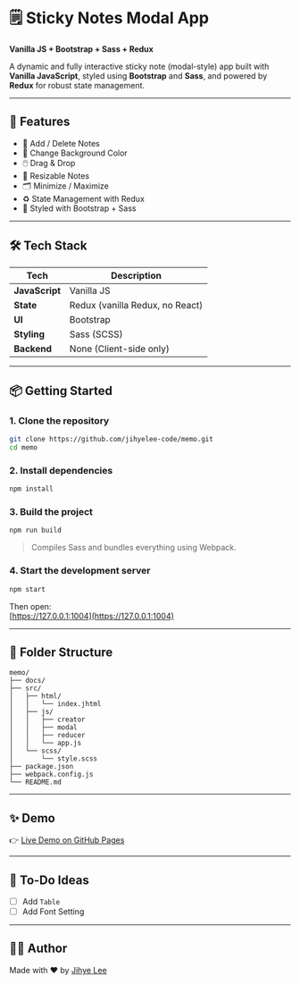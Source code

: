 # 🗒️ Sticky Notes Modal App  
**Vanilla JS + Bootstrap + Sass + Redux**

A dynamic and fully interactive sticky note (modal-style) app built with **Vanilla JavaScript**, styled using **Bootstrap** and **Sass**, and powered by **Redux** for robust state management.

---

## 🚀 Features

- 📝 Add / Delete Notes  
- 🎨 Change Background Color  
- 🖱️ Drag & Drop  
- 📐 Resizable Notes  
- 🗂️ Minimize / Maximize  
- ♻️ State Management with Redux  
- 💄 Styled with Bootstrap + Sass  

---

## 🛠️ Tech Stack

| Tech            | Description                        |
|-----------------|------------------------------------|
| **JavaScript**  | Vanilla JS                         |
| **State**       | Redux (vanilla Redux, no React)    |
| **UI**          | Bootstrap                          |
| **Styling**     | Sass (SCSS)                        |
| **Backend**     | None (Client-side only)            |

---

## 📦 Getting Started

### 1. Clone the repository

```bash
git clone https://github.com/jihyelee-code/memo.git
cd memo
```

### 2. Install dependencies

```bash
npm install
```

### 3. Build the project

```bash
npm run build
```

> Compiles Sass and bundles everything using Webpack.

### 4. Start the development server

```bash
npm start
```

Then open:  
[https://127.0.0.1:1004](https://127.0.0.1:1004)

---

## 📁 Folder Structure

```
memo/
├── docs/
├── src/
│   ├── html/
│   │   └── index.jhtml
│   ├── js/
│   │   ├── creator
│   │   ├── modal
│   │   ├── reducer
│   │   └── app.js
│   └── scss/
│       └── style.scss
├── package.json
├── webpack.config.js
└── README.md
```

---

## ✨ Demo

👉 [Live Demo on GitHub Pages](https://jihyelee-code.github.io/memo)

---

## 📌 To-Do Ideas

- [ ] Add `Table` 
- [ ] Add Font Setting

---

## 👩‍💻 Author

Made with ❤️ by [Jihye Lee](https://github.com/jihyelee-code)
